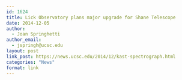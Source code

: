 ```yaml
---
id: 1624
title: Lick Observatory plans major upgrade for Shane Telescope
date: 2014-12-05
author:
  - Joan Springhetti
author_email:
  - jspringh@ucsc.edu
layout: post
link_post: https://news.ucsc.edu/2014/12/kast-spectrograph.html
categories: "News"
format: link
---
```

